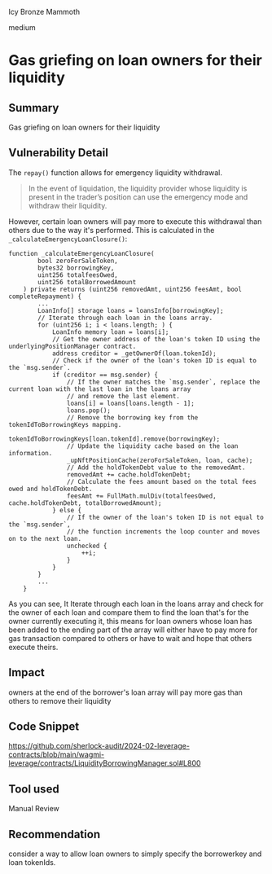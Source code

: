 Icy Bronze Mammoth

medium

# Gas griefing on loan owners for their liquidity

## Summary
Gas griefing on loan owners for their liquidity

## Vulnerability Detail
The `repay()` function allows for emergency liquidity withdrawal. 

> In the event of liquidation, the liquidity provider whose liquidity is present in the trader’s position can use the emergency mode and withdraw their liquidity.

However, certain loan owners will pay more to execute this withdrawal than others due to the way it's performed.
This is calculated in the `_calculateEmergencyLoanClosure()`:
```solidity
function _calculateEmergencyLoanClosure(
        bool zeroForSaleToken,
        bytes32 borrowingKey,
        uint256 totalfeesOwed,
        uint256 totalBorrowedAmount
    ) private returns (uint256 removedAmt, uint256 feesAmt, bool completeRepayment) {
        ...
        LoanInfo[] storage loans = loansInfo[borrowingKey];
        // Iterate through each loan in the loans array.
        for (uint256 i; i < loans.length; ) {
            LoanInfo memory loan = loans[i];
            // Get the owner address of the loan's token ID using the underlyingPositionManager contract.
            address creditor = _getOwnerOf(loan.tokenId);
            // Check if the owner of the loan's token ID is equal to the `msg.sender`.
            if (creditor == msg.sender) {
                // If the owner matches the `msg.sender`, replace the current loan with the last loan in the loans array
                // and remove the last element.
                loans[i] = loans[loans.length - 1];
                loans.pop();
                // Remove the borrowing key from the tokenIdToBorrowingKeys mapping.
                tokenIdToBorrowingKeys[loan.tokenId].remove(borrowingKey);
                // Update the liquidity cache based on the loan information.
                _upNftPositionCache(zeroForSaleToken, loan, cache);
                // Add the holdTokenDebt value to the removedAmt.
                removedAmt += cache.holdTokenDebt;
                // Calculate the fees amount based on the total fees owed and holdTokenDebt.
                feesAmt += FullMath.mulDiv(totalfeesOwed, cache.holdTokenDebt, totalBorrowedAmount);
            } else {
                // If the owner of the loan's token ID is not equal to the `msg.sender`,
                // the function increments the loop counter and moves on to the next loan.
                unchecked {
                    ++i;
                }
            }
        }
        ...
    }
   ```
As you can see, It Iterate through each loan in the loans array and check for the owner of each loan and compare them to find the loan that's for the owner currently executing it, this means for loan owners whose loan has been added to the ending part of the array will either have to pay more for gas transaction compared to others or have to wait and hope that others execute theirs.
## Impact
owners at the end of the borrower's loan array will pay more gas than others to remove their liquidity

## Code Snippet
https://github.com/sherlock-audit/2024-02-leverage-contracts/blob/main/wagmi-leverage/contracts/LiquidityBorrowingManager.sol#L800

## Tool used

Manual Review

## Recommendation
consider a way to allow loan owners to simply specify the borrowerkey and loan tokenIds.
